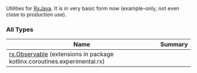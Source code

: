 

Utilities for [RxJava](https://github.com/ReactiveX/RxJava).
It is in very basic form now (example-only, not even close to production use).

### All Types

| Name | Summary |
|---|---|
| [rx.Observable](../kotlinx.coroutines.experimental.rx/rx.-observable/index.md) (extensions in package kotlinx.coroutines.experimental.rx) |  |

